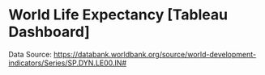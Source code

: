 # World Life Expectancy [Tableau Dashboard]

Data Source: https://databank.worldbank.org/source/world-development-indicators/Series/SP.DYN.LE00.IN#
